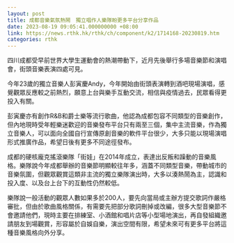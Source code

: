 ```yaml
---
layout: post
title: 成都音樂氣氛熱鬧　獨立唱作人樂隊盼更多平台分享作品
date: 2023-08-19 09:05:41.000000000 +08:00
link: https://news.rthk.hk/rthk/ch/component/k2/1714168-20230819.htm
categories: rthk
---
```


四川成都受早前世界大學生運動會的熱潮帶動下，近月先後舉行多場音樂節和演唱會，街頭音樂表演四處可見。

今年23歲的獨立音樂人彭寅慶Andy，今年開始由街頭表演轉到酒吧現場演唱，感覺觀眾反應較之前熱烈，願意上台與樂手互動交流，相信與疫情過去，民眾看得更投入有關。

彭寅慶亦有創作R&B和爵士樂等流行歌曲，他認為成都包容不同類型的音樂創作，但內地現時受年輕樂迷歡迎的音樂發布平台只有兩至三個，集中主流音樂，作為獨立音樂人，可以面向全國自行宣傳原創音樂的軟件平台很少，大多只能以現場演唱形式推廣作品，希望日後有更多不同途徑發布。

成都的硬核龐克搖滾樂隊「街娃」在2014年成立，表達出反叛和躁動的音樂風格。樂隊說今年成都舉辦的音樂節明顯較往年多，涵蓋不同類型音樂，帶動城市的音樂氛圍，但觀眾觀賞這類非主流的獨立樂隊演出時，大多以湊熱鬧為主，認識和投入度、以及台上台下的互動性仍然較低。

樂隊說一般活動的觀眾人數如果多於200人，要先向當局或主辦方提交歌詞作嚴格審批，但由於歌曲風格關係，有需要先把部分歌詞刪掉或改編，很多大型音樂節不會邀請他們，現時主要在排練室、小酒館和唱片店等小型場地演出，再自發組織邀請朋友到場觀賞，形容屬於自娛自樂，演出空間有限，希望未來可有更多平台將這種音樂風格向外分享。
